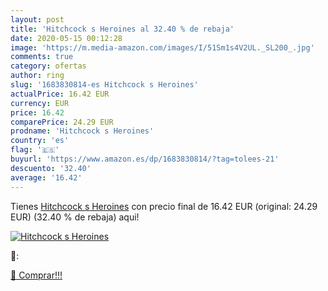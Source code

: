 ```yaml
---
layout: post
title: 'Hitchcock s Heroines al 32.40 % de rebaja'
date: 2020-05-15 00:12:28
image: 'https://m.media-amazon.com/images/I/51Sm1s4V2UL._SL200_.jpg'
comments: true
category: ofertas
author: ring
slug: '1683830814-es Hitchcock s Heroines'
actualPrice: 16.42 EUR
currency: EUR
price: 16.42
comparePrice: 24.29 EUR
prodname: 'Hitchcock s Heroines'
country: 'es'
flag: '🇪🇸'
buyurl: 'https://www.amazon.es/dp/1683830814/?tag=tolees-21'
descuento: '32.40'
average: '16.42'
---
```


Tienes [Hitchcock s Heroines](https://www.amazon.es/dp/1683830814/?tag=tolees-21) con precio final de  16.42 EUR (original: 24.29 EUR) (32.40 %  de rebaja) aqui!

[![Hitchcock s Heroines](https://m.media-amazon.com/images/I/51Sm1s4V2UL._SL200_.jpg)](https://www.amazon.es/dp/1683830814/?tag=tolees-21)

🔎:


[🛒 Comprar!!!](https://www.amazon.es/dp/1683830814/?tag=tolees-21)
